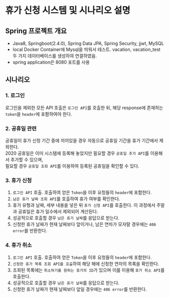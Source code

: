 # 휴가 신청 시스템 및 시나리오 설명

## Spring 프로젝트 개요
- Java8, Springboot(2.4.0), Spring Data JPA, Spring Security, jjwt, MySQL
- local Docker Container에 Mysql을 띄워서 테스트. vacation, vacation_test 두 가지 데이터베이스를 생성하여 연결하였음.
- spring application은 8080 포트를 사용

## 시나리오  
### 1. 로그인
로그인을 제외한 모든 API 호출은 `로그인 API`를 호출한 뒤, 
해당 response에 존재하는 `token`을 `header`에 포함하여야 한다.

### 2. 공휴일 관련
공휴일이 휴가 신청 기간 중에 끼어있을 경우 자동으로 공휴일 기간을 휴가 기간에서 제외한다.  
2020 공휴일은 이미 시스템에 등록해 놓았지만 필요할 경우 `공휴일 추가 API`를 이용해서 추가할 수 있으며,  
필요할 경우 `공휴일 조회 API`를 이용하여 등록된 공휴일을 확인할 수 있다.

### 3. 휴가 신청
1. `로그인 API` 호출. 호출하여 얻은 `Token`을 이후 요청들의 `header`에 포함한다.
2. `남은 휴가 날짜 조회 API`를 호출하여 휴가 여부를 확인한다.
3. 휴가 유형과 날짜, 세부 내용을 넣은 뒤 `휴가 신청 API`를 호출한다. 이 과정에서 주말과 공휴일은 휴가 일수에서 제외되어 계산된다.
4. 성공적으로 호출할 경우 `남은 휴가 날짜`를 응답으로 받는다.
5. 신청한 휴가 날짜가 현재 날짜보다 앞이거나, 남은 연차가 모자랄 경우에는 `406 error`를 반환한다.  

### 4. 휴가 취소
1. `로그인 API` 호출. 호출하여 얻은 `Token`을 이후 요청들의 `header`에 포함한다.
2. `신청한 휴가 목록 조회 API를 호출`하여 해당 해에 신청한 연차의 목록을 확인한다. 
3. 조회된 목록에는 `취소하기를 원하는 휴가의 ID`가 있으며 이를 이용해 `휴가 취소 API`를 호출한다.
4. 성공적으로 호출할 경우 `남은 휴가 날짜`를 응답으로 받는다.
5. 신청한 휴가 날짜가 현재 날짜보다 앞일 경우에는 `406 error`를 반환한다.
